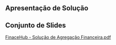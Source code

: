 ## Apresentação de Solução 

## Conjunto de Slides

[FinaceHub - Solução de Agregação Financeira.pdf](https://github.com/user-attachments/files/17970256/FinaceHub.-.Solucao.de.Agregacao.Financeira.pdf)
